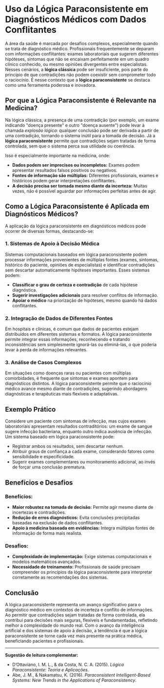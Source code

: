 
# Uso da Lógica Paraconsistente em Diagnósticos Médicos com Dados Conflitantes

A área da saúde é marcada por desafios complexos, especialmente quando se trata de diagnóstico médico. Profissionais frequentemente se deparam com informações conflitantes: exames laboratoriais que sugerem diferentes hipóteses, sintomas que não se encaixam perfeitamente em um quadro clínico conhecido, ou mesmo opiniões divergentes entre especialistas. Nesses cenários, a **lógica clássica** pode ser insuficiente, pois parte do princípio de que contradições não podem coexistir sem comprometer todo o raciocínio. É nesse contexto que a **lógica paraconsistente** se destaca como uma ferramenta poderosa e inovadora.

## Por que a Lógica Paraconsistente é Relevante na Medicina?

Na lógica clássica, a presença de uma contradição (por exemplo, um exame indicando "doença presente" e outro "doença ausente") pode levar à chamada *explosão lógica*: qualquer conclusão pode ser derivada a partir de uma contradição, tornando o sistema inútil para a tomada de decisão. Já a **lógica paraconsistente** permite que contradições sejam tratadas de forma controlada, sem que o sistema perca sua utilidade ou coerência.

Isso é especialmente importante na medicina, onde:

- **Dados podem ser imprecisos ou incompletos:** Exames podem apresentar resultados falsos positivos ou negativos.
- **Fontes de informação são múltiplas:** Diferentes profissionais, exames e históricos podem gerar interpretações conflitantes.
- **A decisão precisa ser tomada mesmo diante da incerteza:** Muitas vezes, não é possível aguardar por informações perfeitas antes de agir.

## Como a Lógica Paraconsistente é Aplicada em Diagnósticos Médicos?

A aplicação da lógica paraconsistente em diagnósticos médicos pode ocorrer de diversas formas, destacando-se:

### 1. **Sistemas de Apoio à Decisão Médica**

Sistemas computacionais baseados em lógica paraconsistente podem processar informações provenientes de múltiplas fontes (exames, sintomas, histórico do paciente, opiniões de especialistas) e identificar contradições sem descartar automaticamente hipóteses importantes. Esses sistemas podem:

- **Classificar o grau de certeza e contradição** de cada hipótese diagnóstica.
- **Sugerir investigações adicionais** para resolver conflitos de informação.
- **Apoiar o médico** na priorização de hipóteses, mesmo quando há dados conflitantes.

### 2. **Integração de Dados de Diferentes Fontes**

Em hospitais e clínicas, é comum que dados de pacientes estejam distribuídos em diferentes sistemas e formatos. A lógica paraconsistente permite integrar essas informações, reconhecendo e tratando inconsistências sem simplesmente ignorá-las ou eliminá-las, o que poderia levar à perda de informações relevantes.

### 3. **Análise de Casos Complexos**

Em situações como doenças raras ou pacientes com múltiplas comorbidades, é frequente que sintomas e exames apontem para diagnósticos distintos. A lógica paraconsistente permite que o raciocínio médico avance mesmo diante de contradições, sugerindo abordagens diagnósticas e terapêuticas mais flexíveis e adaptativas.

## Exemplo Prático

Considere um paciente com sintomas de infecção, mas cujos exames laboratoriais apresentam resultados contraditórios: um exame de sangue sugere infecção bacteriana, enquanto outro indica ausência de infecção. Um sistema baseado em lógica paraconsistente pode:

- Registrar ambos os resultados, sem descartar nenhum.
- Atribuir graus de confiança a cada exame, considerando fatores como sensibilidade e especificidade.
- Sugerir exames complementares ou monitoramento adicional, ao invés de forçar uma conclusão prematura.

## Benefícios e Desafios

### **Benefícios:**
- **Maior robustez na tomada de decisão:** Permite agir mesmo diante de incertezas e contradições.
- **Redução de erros diagnósticos:** Evita conclusões precipitadas baseadas na exclusão de dados conflitantes.
- **Apoio à medicina baseada em evidências:** Integra múltiplas fontes de informação de forma mais realista.

### **Desafios:**
- **Complexidade de implementação:** Exige sistemas computacionais e modelos matemáticos avançados.
- **Necessidade de treinamento:** Profissionais de saúde precisam compreender os princípios da lógica paraconsistente para interpretar corretamente as recomendações dos sistemas.

## Conclusão

A lógica paraconsistente representa um avanço significativo para o diagnóstico médico em contextos de incerteza e conflito de informações. Ao permitir que contradições sejam tratadas de forma controlada, ela contribui para decisões mais seguras, flexíveis e fundamentadas, refletindo melhor a complexidade do mundo real. Com o avanço da inteligência artificial e dos sistemas de apoio à decisão, a tendência é que a lógica paraconsistente se torne cada vez mais presente na prática médica, beneficiando pacientes e profissionais.

---

**Sugestão de leitura complementar:**  
- D’Ottaviano, I. M. L., & da Costa, N. C. A. (2015). *Lógica Paraconsistente: Teoria e Aplicações*.  
- Abe, J. M., & Nakamatsu, K. (2016). *Paraconsistent Intelligent-Based Systems: New Trends in the Applications of Paraconsistency*.
```

